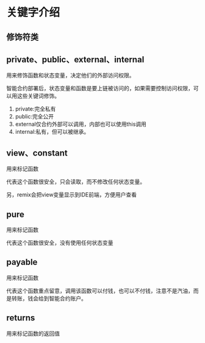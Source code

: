 # 关键字介绍

## 修饰符类

## private、public、external、internal

用来修饰函数和状态变量，决定他们的外部访问权限。

智能合约部署后，状态变量和函数是要上链被访问的，如果需要控制访问权限，可以用这些关键词修饰。

1. private:完全私有
2. public:完全公开
3. external仅合约外部可以调用，内部也可以使用this调用
4. internal:私有，但可以被继承。

## view、constant

用来标记函数

代表这个函数很安全，只会读取，而不修改任何状态变量。

另，remix会把view变量显示到IDE前端，方便用户查看

## pure

用来标记函数

代表这个函数很安全，没有使用任何状态变量

## payable

用来标记函数

代表这个函数重点留意，调用该函数可以付钱，也可以不付钱，注意不是汽油，而是转账，钱会给到智能合约账户。

## returns

用来标记函数的返回值
